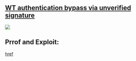 ## [WT authentication bypass via unverified signature](https://portswigger.net/web-security/jwt/lab-jwt-authentication-bypass-via-unverified-signature)


![](https://github.com/nu11secur1ty/PortSwigger-Web-Security-Academy/blob/main/JWT/JWT-authentication-bypass-via-unverified-signature/Docs/Screenshot%202022-06-14%20170527.png)

## Prrof and Exploit:
[href](https://streamable.com/kco8em)
